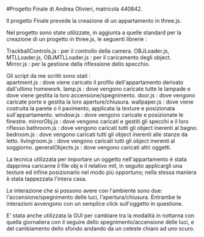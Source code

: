 #Progetto Finale di Andrea Olivieri, matricola 440842.

Il progetto Finale prevede la creazione di un appartamento in three.js.

Nel progetto sono state utilizzate, in aggiunta a quelle standard per la creazione di un progetto in three.js, le seguenti librerie : 

  TrackballControls.js : per il controllo della camera.
  OBJLoader.js, MTLLoader.js, OBJMTLLoader.js : per il caricamento degli object.    
  Mirror.js : per la gestione della riflessione dello specchio.

Gli script da me scritti sono stati :     
  apartment.js : dove viene caricato il profilo dell'appartamento derivato dall'ultimo homework.
  lamp.js : dove vengono caricate tutte le lampade e dove viene gestita la loro accensione/spegnimento.
  door.js : dove vengono caricate porte e gestita la loro aperture/chiusura.
  wallpaper.js : dove viene costruita la parete o il pavimento, applicata la texture e posizionata sull'appartamento.
  window.js : dove vengono caricate e posizionate le finestre.
  mirrorObj.js : dove vengono caricati e gestiti gli specchi e il loro riflesso
  bathroom.js : dove vengono caricati tutti gli object inerenti al bagno.
  bedroom.js : dove vengono caricati tutti gli object inerenti alle stanze da letto.
  livingroom.js : dove vengono caricati tutti gli object inerenti al soggiorno.
  generalObjects.js : dove vengono caricati altri oggetti.

La tecnica utilizzata per importare un oggetto nell'appartamento è stata dapprima caricarne il file obj e il relativo mtl, in seguito applicargli una texture ed infine posizionarlo nel modo più opportuno; nella stessa maniera è stata tappezzata l'intera casa.

Le interazione che si possono avere con l'ambiente sono due: 
  l'accensione/spegnimento delle luci, 
  l'apertura/chiusura.
Entrambe le interazioni avvengono con un semplice click sull'oggetto in questione. 

E' stata anche utilizzata la GUI per cambiare tra la modalità in nottarna con quella giornaliera con il seguire dello spegnimento/accensione delle luci, e del cambiamento dello sfondo andando da un celeste chiaro ad uno scuro.